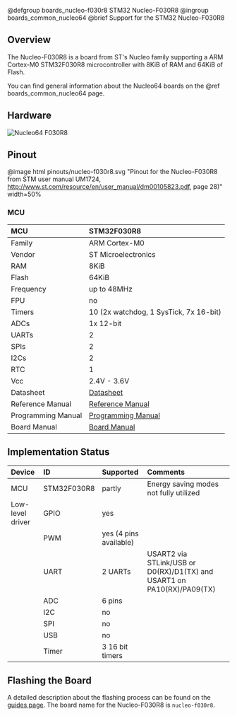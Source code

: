 @defgroup    boards_nucleo-f030r8 STM32 Nucleo-F030R8
@ingroup     boards_common_nucleo64
@brief       Support for the STM32 Nucleo-F030R8

## Overview

The Nucleo-F030R8 is a board from ST's Nucleo family supporting a ARM Cortex-M0
STM32F030R8 microcontroller with 8KiB of RAM and 64KiB of Flash.

You can find general information about the Nucleo64 boards on the
@ref boards_common_nucleo64 page.

## Hardware

![Nucleo64 F030R8](http://www.open-electronics.org/wp-content/uploads/2015/08/Figura2-500x467.png)

## Pinout

@image html pinouts/nucleo-f030r8.svg "Pinout for the Nucleo-F030R8 from STM user manual UM1724, http://www.st.com/resource/en/user_manual/dm00105823.pdf, page 28)" width=50%

### MCU
| MCU        | STM32F030R8                                                          |
|:---------- |:-------------------------------------------------------------------- |
| Family     | ARM Cortex-M0                                                        |
| Vendor     | ST Microelectronics                                                  |
| RAM        | 8KiB                                                                 |
| Flash      | 64KiB                                                                |
| Frequency  | up to 48MHz                                                          |
| FPU        | no                                                                   |
| Timers     | 10 (2x watchdog, 1 SysTick, 7x 16-bit)                               |
| ADCs       | 1x 12-bit                                                            |
| UARTs      | 2                                                                    |
| SPIs       | 2                                                                    |
| I2Cs       | 2                                                                    |
| RTC        | 1                                                                    |
| Vcc        | 2.4V - 3.6V                                                          |
| Datasheet  | [Datasheet](http://www.st.com/resource/en/datasheet/stm32f030r8.pdf) |
| Reference Manual | [Reference Manual](https://www.st.com/resource/en/reference_manual/dm00091010.pdf) |
| Programming Manual | [Programming Manual](http://www.st.com/resource/en/programming_manual/dm00051352.pdf) |
| Board Manual   | [Board Manual](http://www.st.com/resource/en/user_manual/dm00105823.pdf)|



## Implementation Status
| Device | ID        | Supported | Comments  |
|:------------- |:------------- |:------------- |:------------- |
| MCU        | STM32F030R8   | partly    | Energy saving modes not fully utilized |
| Low-level driver | GPIO    | yes       | |
|        | PWM       | yes (4 pins available)  |  |
|        | UART      | 2 UARTs       | USART2 via STLink/USB or D0(RX)/D1(TX) and USART1 on PA10(RX)/PA09(TX) |
|        | ADC       | 6 pins        | |
|        | I2C       | no        | |
|        | SPI       | no        | |
|        | USB       | no        | |
|        | Timer     | 3 16 bit timers       | |


## Flashing the Board

A detailed description about the flashing process can be found on the
[guides page](https://guide.riot-os.org/board_specific/stm32/).
The board name for the Nucleo-F030R8 is `nucleo-f030r8`.
